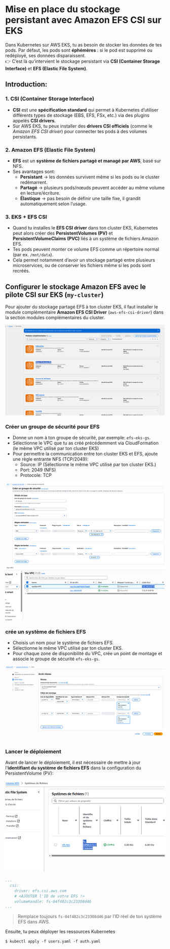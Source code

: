 # Mise en place du stockage persistant avec Amazon EFS CSI sur EKS

Dans Kubernetes sur AWS EKS, tu as besoin de stocker les données de tes pods. Par défaut, les pods sont **éphémères** : si le pod est supprimé ou redéployé, ses données disparaissent.  
👉 C’est là qu’intervient le stockage persistant via **CSI (Container Storage Interface)** et **EFS (Elastic File System)**.
## Introduction:

### 1. CSI (Container Storage Interface)
- **CSI** est une **spécification standard** qui permet à Kubernetes d’utiliser différents types de stockage (EBS, EFS, FSx, etc.) via des plugins appelés **CSI drivers**.
- Sur AWS EKS, tu peux installer des **drivers CSI officiels** (comme le *Amazon EFS CSI driver*) pour connecter tes pods à des volumes persistants.

### 2. Amazon EFS (Elastic File System)
- **EFS** est un **système de fichiers partagé et managé par AWS**, basé sur NFS.
- Ses avantages sont:
    - **Persistant** → les données survivent même si les pods ou le cluster redémarrent.
    - **Partagé** → plusieurs pods/nœuds peuvent accéder au même volume en lecture/écriture.
    - **Élastique** → pas besoin de définir une taille fixe, il grandit automatiquement selon l’usage.

### 3. EKS + EFS CSI
- Quand tu installes le **EFS CSI driver** dans ton cluster EKS, Kubernetes peut alors créer des **PersistentVolumes (PV)** et **PersistentVolumeClaims (PVC)** liés à un système de fichiers Amazon EFS.
- Tes pods peuvent monter ce volume EFS comme un répertoire normal (par ex. `/mnt/data`).
- Cela permet notamment d’avoir un stockage partagé entre plusieurs microservices, ou de conserver les fichiers même si les pods sont recréés.

## Configurer le stockage Amazon EFS avec le pilote CSI sur EKS (`my-cluster`)

Pour ajouter du stockage partagé EFS à ton cluster EKS, il faut installer le module complémentaire **Amazon EFS CSI Driver** (`aws-efs-csi-driver`) dans la section modules complémentaires du cluster.

![add-on.png](images/add-on.png)

### Créer un groupe de sécurité pour EFS
- Donne un nom à ton groupe de sécurité, par exemple: `efs-eks-gs`.
- Sélectionne le VPC que tu as créé précédemment via CloudFormation (le même VPC utilisé par ton cluster EKS)
- Pour permettre la communication entre ton cluster EKS et EFS, ajoute une règle entrante NFS (TCP/2049):
  - Source: IP (Sélectionne le même VPC utilisé par ton cluster EKS.)
  - Port: 2049 (NFS)
  - Protocole: TCP

![groupe_securite.png](images/groupe_securite.png)
![vpc.png](images/vpc.png)

### crée un système de fichiers EFS
- Choisis un nom pour le système de fichiers EFS.
- Sélectionne le même VPC utilisé par ton cluster EKS.
- Pour chaque zone de disponibilité du VPC, crée un point de montage et associe le groupe de sécurité `efs-eks-gs`.

![efs.png](images/efs.png)

### Lancer le déploiement

Avant de lancer le déploiement, il est nécessaire de mettre à jour l'**identifiant du système de fichiers EFS** dans la configuration du PersistentVolume (PV):

![efs_id.png](images/efs_id.png)

```yaml
...
  csi:
    driver: efs.csi.aws.com
    # <AJOUTER l'ID de votre EFS !>
    volumeHandle: fs-04f402c3c23308d46
...
```
> Remplace toujours `fs-04f402c3c23308d46` par l’ID réel de ton système EFS dans AWS.

Ensuite, tu peux déployer les ressources Kubernetes
```
$ kubectl apply -f users.yaml -f auth.yaml
```
